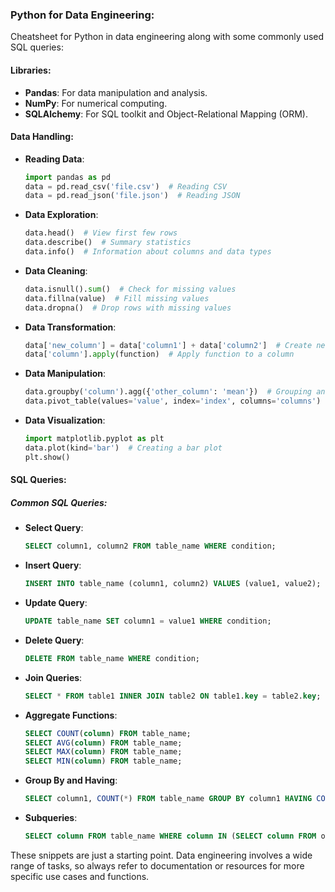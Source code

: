 
### Python for Data Engineering:
Cheatsheet for Python in data engineering along with some commonly used SQL queries:

#### Libraries:
- **Pandas**: For data manipulation and analysis.
- **NumPy**: For numerical computing.
- **SQLAlchemy**: For SQL toolkit and Object-Relational Mapping (ORM).

#### Data Handling:
- **Reading Data**:
  ```python
  import pandas as pd
  data = pd.read_csv('file.csv')  # Reading CSV
  data = pd.read_json('file.json')  # Reading JSON
  ```

- **Data Exploration**:
  ```python
  data.head()  # View first few rows
  data.describe()  # Summary statistics
  data.info()  # Information about columns and data types
  ```

- **Data Cleaning**:
  ```python
  data.isnull().sum()  # Check for missing values
  data.fillna(value)  # Fill missing values
  data.dropna()  # Drop rows with missing values
  ```

- **Data Transformation**:
  ```python
  data['new_column'] = data['column1'] + data['column2']  # Create new column
  data['column'].apply(function)  # Apply function to a column
  ```

- **Data Manipulation**:
  ```python
  data.groupby('column').agg({'other_column': 'mean'})  # Grouping and aggregation
  data.pivot_table(values='value', index='index', columns='columns')  # Pivot tables
  ```

- **Data Visualization**:
  ```python
  import matplotlib.pyplot as plt
  data.plot(kind='bar')  # Creating a bar plot
  plt.show()
  ```

#### SQL Queries:

##### Common SQL Queries:

- **Select Query**:
  ```sql
  SELECT column1, column2 FROM table_name WHERE condition;
  ```

- **Insert Query**:
  ```sql
  INSERT INTO table_name (column1, column2) VALUES (value1, value2);
  ```

- **Update Query**:
  ```sql
  UPDATE table_name SET column1 = value1 WHERE condition;
  ```

- **Delete Query**:
  ```sql
  DELETE FROM table_name WHERE condition;
  ```

- **Join Queries**:
  ```sql
  SELECT * FROM table1 INNER JOIN table2 ON table1.key = table2.key;
  ```

- **Aggregate Functions**:
  ```sql
  SELECT COUNT(column) FROM table_name;
  SELECT AVG(column) FROM table_name;
  SELECT MAX(column) FROM table_name;
  SELECT MIN(column) FROM table_name;
  ```

- **Group By and Having**:
  ```sql
  SELECT column1, COUNT(*) FROM table_name GROUP BY column1 HAVING COUNT(*) > 1;
  ```

- **Subqueries**:
  ```sql
  SELECT column FROM table_name WHERE column IN (SELECT column FROM other_table);
  ```

These snippets are just a starting point. Data engineering involves a wide range of tasks, so always refer to documentation or resources for more specific use cases and functions.
